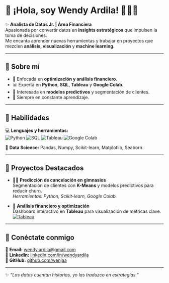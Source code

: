 # 🌸 ¡Hola, soy Wendy Ardila! 👩🏻‍💻  

✨ **Analista de Datos Jr. | Área Financiera**  
Apasionada por convertir datos en **insights estratégicos** que impulsen la toma de decisiones.  
Me encanta aprender nuevas herramientas y trabajar en proyectos que mezclen **análisis, visualización** y **machine learning**.  

---

## 🌟 Sobre mí
- 🎯 Enfocada en **optimización y análisis financiero**.  
- 📊 Experta en **Python**, **SQL**, **Tableau** y **Google Colab**.  
- 🧠 Interesada en **modelos predictivos** y segmentación de clientes.  
- 🌱 Siempre en constante aprendizaje.

---

## 🚀 Habilidades
💻 **Lenguajes y herramientas:**  
![Python](https://img.shields.io/badge/Python-3776AB?style=for-the-badge&logo=python&logoColor=white)
![SQL](https://img.shields.io/badge/SQL-336791?style=for-the-badge&logo=postgresql&logoColor=white)
![Tableau](https://img.shields.io/badge/Tableau-E97627?style=for-the-badge&logo=tableau&logoColor=white)
![Google Colab](https://img.shields.io/badge/Google_Colab-F9AB00?style=for-the-badge&logo=googlecolab&logoColor=white)

🔧 **Data Science:** Pandas, Numpy, Scikit-learn, Matplotlib, Seaborn.  

---

## 📂 Proyectos Destacados
- 🏋️‍♀️ **Predicción de cancelación en gimnasios**  
  Segmentación de clientes con **K-Means** y modelos predictivos para reducir churn.  
  *Herramientas: Python, Scikit-learn, Google Colab.*

- 💼 **Análisis financiero y optimización**  
  Dashboard interactivo en **Tableau** para visualización de métricas clave.  
[![Tableau](https://img.shields.io/badge/Ver%20Dashboard-Tableau-orange?logo=tableau)](https://public.tableau.com/views/TuDashboardLink)
---

## 🌈 Conéctate conmigo
💌 **Email:** wendy.ardila@gmail.com  
💼 **LinkedIn:** [linkedin.com/in/wendyardila](https://linkedin.com/in/wendyardila)  
🐙 **GitHub:** [github.com/wenjaa](https://github.com/wenjaa)

---

✨ *“Los datos cuentan historias, yo las traduzco en estrategias.”*
